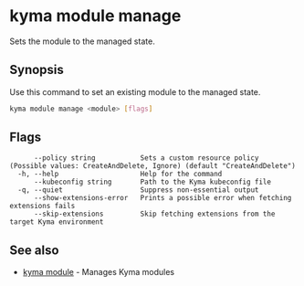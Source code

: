 # kyma module manage

Sets the module to the managed state.

## Synopsis

Use this command to set an existing module to the managed state.

```bash
kyma module manage <module> [flags]
```

## Flags

```text
      --policy string           Sets a custom resource policy (Possible values: CreateAndDelete, Ignore) (default "CreateAndDelete")
  -h, --help                    Help for the command
      --kubeconfig string       Path to the Kyma kubeconfig file
  -q, --quiet                   Suppress non-essential output
      --show-extensions-error   Prints a possible error when fetching extensions fails
      --skip-extensions         Skip fetching extensions from the target Kyma environment
```

## See also

* [kyma module](kyma_module.md) - Manages Kyma modules
